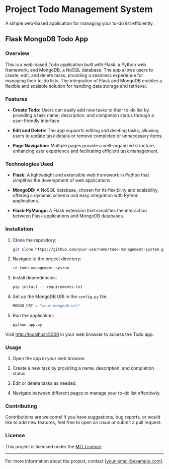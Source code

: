 # Project Todo Management System

A simple web-based application for managing your to-do list efficiently.

## Flask MongoDB Todo App

### Overview

This is a web-based Todo application built with Flask, a Python web framework, and MongoDB, a NoSQL database. The app allows users to create, edit, and delete tasks, providing a seamless experience for managing their to-do lists. The integration of Flask and MongoDB enables a flexible and scalable solution for handling data storage and retrieval.

### Features

- **Create Todo:** Users can easily add new tasks to their to-do list by providing a task name, description, and completion status through a user-friendly interface.

- **Edit and Delete:** The app supports editing and deleting tasks, allowing users to update task details or remove completed or unnecessary items.

- **Page Navigation:** Multiple pages provide a well-organized structure, enhancing user experience and facilitating efficient task management.

### Technologies Used

- **Flask:** A lightweight and extensible web framework in Python that simplifies the development of web applications.

- **MongoDB:** A NoSQL database, chosen for its flexibility and scalability, offering a dynamic schema and easy integration with Python applications.

- **Flask-PyMongo:** A Flask extension that simplifies the interaction between Flask applications and MongoDB databases.

### Installation

1. Clone the repository:

    ```bash
    git clone https://github.com/your-username/todo-management-system.git
    ```

2. Navigate to the project directory:

    ```bash
    cd todo-management-system
    ```

3. Install dependencies:

    ```bash
    pip install -r requirements.txt
    ```

4. Set up the MongoDB URI in the `config.py` file:

    ```python
    MONGO_URI = "your-mongodb-uri"
    ```

5. Run the application:

    ```bash
    python app.py
    ```

Visit [http://localhost:5000](http://localhost:5000) in your web browser to access the Todo app.

### Usage

1. Open the app in your web browser.

2. Create a new task by providing a name, description, and completion status.

3. Edit or delete tasks as needed.

4. Navigate between different pages to manage your to-do list effectively.

### Contributing

Contributions are welcome! If you have suggestions, bug reports, or would like to add new features, feel free to open an issue or submit a pull request.

### License

This project is licensed under the [MIT License](LICENSE).

---

For more information about the project, contact [your-email@example.com].
